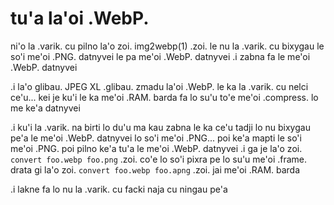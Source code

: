 # tu'a la'oi .WebP.
ni'o la .varik. cu pilno la'o zoi. img2webp(1) .zoi. le nu la .varik. cu bixygau le so'i me'oi .PNG. datnyvei le pa me'oi .WebP. datnyvei  .i zabna fa le me'oi .WebP. datnyvei

.i la'o glibau. JPEG XL .glibau. zmadu la'oi .WebP. le ka la .varik. cu nelci ce'u... kei je ku'i le ka me'oi .RAM. barda fa lo su'u to'e me'oi .compress. lo me ke'a datnyvei

.i ku'i la .varik. na birti lo du'u ma kau zabna le ka ce'u tadji lo nu bixygau pe'a le me'oi .WebP. datnyvei lo so'i me'oi .PNG... poi ke'a mapti le so'i me'oi .PNG. poi pilno ke'a tu'a le me'oi .WebP. datnyvei  .i ga je la'o zoi. `convert foo.webp foo.png` .zoi. co'e lo so'i pixra pe lo su'u me'oi .frame. drata gi la'o zoi. `convert foo.webp foo.apng` .zoi. jai me'oi .RAM. barda

.i lakne fa lo nu la .varik. cu facki naja cu ningau pe'a
